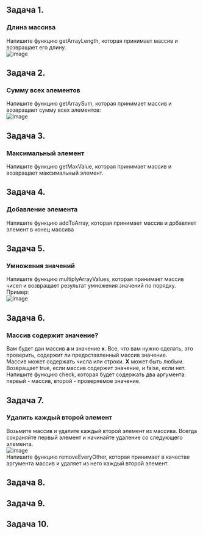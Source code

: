 ## Задача 1.   
### Длина массива  
Напишите функцию getArrayLength, которая принимает массив и возвращает его длину.  
![image](https://user-images.githubusercontent.com/113675674/213994029-5367decc-2581-493b-a086-fed4ddf6b11b.png)  


## Задача 2.   
### Сумму всех элементов  
Напишите функцию getArraySum, которая принимает массив и возвращает сумму всех элементов:  
![image](https://user-images.githubusercontent.com/113675674/213995758-20331719-d785-437a-aa42-26c35b5b3b55.png)  


## Задача 3.   
### Максимальный элемент  
Напишите функцию getMaxValue, которая принимает массив и возвращает максимальный элемент.  

## Задача 4.   
### Добавление элемента  
Напишите функцию addToArray, которая принимает массив и добавляет элемент в конец массива  

## Задача 5.   
###  Умножения значений  
Напишите функцию multiplyArrayValues, которая принимает массив чисел и возвращает результат умножения значений по порядку. Пример:  
![image](https://user-images.githubusercontent.com/113675674/214001255-288a432a-a3fc-455c-8b11-8db4582a6dab.png)  

## Задача 6.   
### Массив содержит значение?  
Вам будет дан массив **a** и значение **x**. Все, что вам нужно сделать, это проверить, содержит ли предоставленный массив значение.  
Массив может содержать числа или строки. **Х** может быть любым.  
Возвращает true, если массив содержит значение, и false, если нет.  
Напишите функцию check, которая будет содержать два аргумента: первый - массив, второй - проверяемое значение.  

## Задача 7.   
### Удалить каждый второй элемент  
Возьмите массив и удалите каждый второй элемент из массива. Всегда сохраняйте первый элемент и начинайте удаление со следующего элемента.  
![image](https://user-images.githubusercontent.com/113675674/214069613-e6db6f83-db7a-413a-b98a-3d85637211b6.png)  
Напишите функцию removeEveryOther, которая принимает в качестве аргумента массив и удаляет из него каждый второй элемент.  

## Задача 8.   
### 

## Задача 9.   
### 

## Задача 10.   
### 
